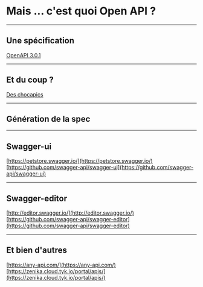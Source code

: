# Mais ... c'est quoi Open API ?
<!-- .slide: data-state="no-toc-progress" class="no-toc-progress" -->

----

## Une spécification
<!-- .slide: data-state="no-toc-progress" class="no-toc-progress" -->
[OpenAPI 3.0.1](https://github.com/OAI/OpenAPI-Specification/blob/master/versions/3.0.1.md)

----

## Et du coup ?
<!-- .slide: data-state="no-toc-progress" class="no-toc-progress" -->
[Des chocapics](https://raw.githubusercontent.com/OAI/OpenAPI-Specification/master/examples/v3.0/petstore.yaml)

----

## Génération de la spec
<!-- .slide: data-state="no-toc-progress" class="no-toc-progress" -->


----

## Swagger-ui
<!-- .slide: data-state="no-toc-progress" class="no-toc-progress" -->
[https://petstore.swagger.io/](https://petstore.swagger.io/)  
[https://github.com/swagger-api/swagger-ui](https://github.com/swagger-api/swagger-ui)

----

## Swagger-editor
<!-- .slide: data-state="no-toc-progress" class="no-toc-progress" -->
[http://editor.swagger.io/](http://editor.swagger.io/)  
[https://github.com/swagger-api/swagger-editor](https://github.com/swagger-api/swagger-editor)

----

## Et bien d'autres
<!-- .slide: data-state="no-toc-progress" class="no-toc-progress" -->
[https://any-api.com/](https://any-api.com/)
[https://zenika.cloud.tyk.io/portal/apis/](https://zenika.cloud.tyk.io/portal/apis/)